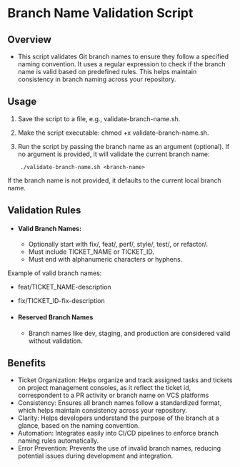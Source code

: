 # Branch Name Validation Script

## Overview
- This script validates Git branch names to ensure they follow a specified naming convention. It uses a regular expression to check if the branch name is valid based on predefined rules. This helps maintain consistency in branch naming across your repository.


## Usage
1. Save the script to a file, e.g., validate-branch-name.sh.

2. Make the script executable: chmod +x validate-branch-name.sh.

3. Run the script by passing the branch name as an argument (optional). If no argument is provided, it will validate the current branch name:

``` 
    ./validate-branch-name.sh <branch-name>
```
If the branch name is not provided, it defaults to the current local branch name.

## Validation Rules
- #### Valid Branch Names:
    - Optionally start with fix/, feat/, perf/, style/, test/, or refactor/.
    - Must include TICKET_NAME or TICKET_ID.
    - Must end with alphanumeric characters or hyphens.

Example of valid branch names:
- feat/TICKET_NAME-description
- fix/TICKET_ID-fix-description

- #### Reserved Branch Names
    - Branch names like dev, staging, and production are considered valid without validation.

## Benefits
- Ticket Organization: Helps organize and track assigned tasks and tickets on project management consoles, as it reflect the ticket id, correspondent to a PR activity or branch name on VCS platforms
- Consistency: Ensures all branch names follow a standardized format, which helps maintain consistency across your repository.
- Clarity: Helps developers understand the purpose of the branch at a glance, based on the naming convention.
- Automation: Integrates easily into CI/CD pipelines to enforce branch naming rules automatically.
- Error Prevention: Prevents the use of invalid branch names, reducing potential issues during development and integration.